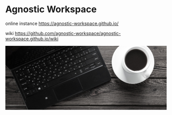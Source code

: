 # Agnostic Workspace

online instance
https://agnostic-workspace.github.io/

wiki
https://github.com/agnostic-workspace/agnostic-workspace.github.io/wiki

![Workspace](https://github.com/agnostic-workspace/agnostic-workspace.github.io/raw/main/img/hero.jpg)
